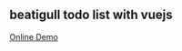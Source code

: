 <h2>beatigull todo list with vuejs</h2>

<a href="https://mohammadyousefi08.github.io/vuejs-todo-list/" target="_blank">Online Demo</a>


